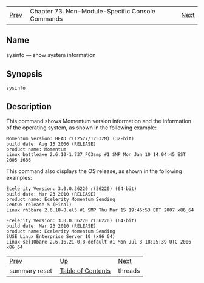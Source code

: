 |     |     |     |
| --- | --- | --- |
| [Prev](console_commands.summary_reset)  | Chapter 73. Non-Module-Specific Console Commands |  [Next](console_commands.threads) |

<a name="console_commands.sysinfo"></a>
## Name

sysinfo — show system information

## Synopsis

`sysinfo`

<a name="idp12809936"></a>
## Description

This command shows Momentum version information and the information of the operating system, as shown in the following example:

```
Momentum Version: HEAD r(12527/12532M) (32-bit)
build date: Aug 15 2006 (RELEASE)
product name: Momentum
Linux battleaxe 2.6.10-1.737_FC3smp #1 SMP Mon Jan 10 14:04:45 EST 2005 i686
```

This command also displays the OS release, as shown in the following examples:

```
Ecelerity Version: 3.0.0.36220 r(36220) (64-bit)
build date: Mar 23 2010 (RELEASE)
product name: Ecelerity Momentum Sending
CentOS release 5 (Final)
Linux rh5bare 2.6.18-8.el5 #1 SMP Thu Mar 15 19:46:53 EDT 2007 x86_64
```

```
Ecelerity Version: 3.0.0.36220 r(36220) (64-bit)
build date: Mar 23 2010 (RELEASE)
product name: Ecelerity Momentum Sending
SUSE Linux Enterprise Server 10 (x86_64)
Linux sel10bare 2.6.16.21-0.8-default #1 Mon Jul 3 18:25:39 UTC 2006 x86_64
```

|     |     |     |
| --- | --- | --- |
| [Prev](console_commands.summary_reset)  | [Up](console.cmds.ref) |  [Next](console_commands.threads) |
| summary reset  | [Table of Contents](index) |  threads |

